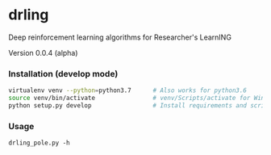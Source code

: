 # drling
Deep reinforcement learning algorithms for Researcher's LearnING

Version 0.0.4 (alpha)

### Installation (develop mode)
```bash
virtualenv venv --python=python3.7      # Also works for python3.6
source venv/bin/activate                # venv/Scripts/activate for Windows
python setup.py develop                 # Install requirements and scripts into virtualenv
```

### Usage
```
drling_pole.py -h
```
